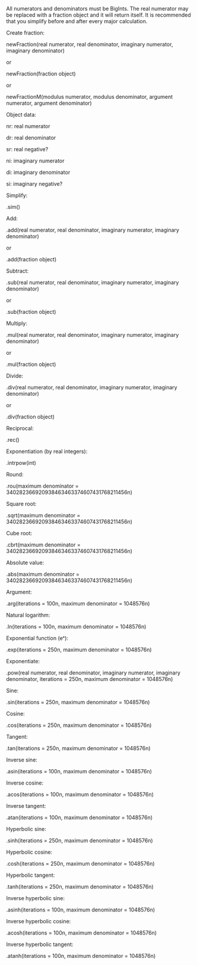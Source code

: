 All numerators and denominators must be BigInts. The real numerator may be replaced with a fraction object and it will return itself. It is recommended that you simplify before and after every major calculation.



Create fraction:



newFraction(real numerator, real denominator, imaginary numerator, imaginary denominator)



or



newFraction(fraction object)



or 



newFractionM(modulus numerator, modulus denominator, argument numerator, argument denominator)



Object data:



nr: real numerator

dr: real denominator

sr: real negative?

ni: imaginary numerator

di: imaginary denominator

si: imaginary negative?



Simplify:



.sim()



Add:



.add(real numerator, real denominator, imaginary numerator, imaginary denominator)



or



.add(fraction object)



Subtract:



.sub(real numerator, real denominator, imaginary numerator, imaginary denominator)



or



.sub(fraction object)



Multiply:



.mul(real numerator, real denominator, imaginary numerator, imaginary denominator)



or



.mul(fraction object)



Divide:



.div(real numerator, real denominator, imaginary numerator, imaginary denominator)



or



.div(fraction object)



Reciprocal:



.rec()



Exponentiation (by real integers):



.intrpow(int)



Round:



.rou(maximum denominator = 340282366920938463463374607431768211456n)



Square root:



.sqrt(maximum denominator = 340282366920938463463374607431768211456n)



Cube root:



.cbrt(maximum denominator = 340282366920938463463374607431768211456n)



Absolute value:



.abs(maximum denominator = 340282366920938463463374607431768211456n)



Argument:



.arg(iterations = 100n, maximum denominator = 1048576n)



Natural logarithm:



.ln(iterations = 100n, maximum denominator = 1048576n)



Exponential function (eˣ):



.exp(iterations = 250n, maximum denominator = 1048576n)



Exponentiate:



.pow(real numerator, real denominator, imaginary numerator, imaginary denominator, iterations = 250n, maximum denominator = 1048576n)



Sine:



.sin(iterations = 250n, maximum denominator = 1048576n)



Cosine:



.cos(iterations = 250n, maximum denominator = 1048576n)



Tangent:



.tan(iterations = 250n, maximum denominator = 1048576n)



Inverse sine:



.asin(iterations = 100n, maximum denominator = 1048576n)



Inverse cosine:



.acos(iterations = 100n, maximum denominator = 1048576n)



Inverse tangent:



.atan(iterations = 100n, maximum denominator = 1048576n)



Hyperbolic sine:



.sinh(iterations = 250n, maximum denominator = 1048576n)



Hyperbolic cosine:



.cosh(iterations = 250n, maximum denominator = 1048576n)



Hyperbolic tangent:



.tanh(iterations = 250n, maximum denominator = 1048576n)



Inverse hyperbolic sine:



.asinh(iterations = 100n, maximum denominator = 1048576n)



Inverse hyperbolic cosine:



.acosh(iterations = 100n, maximum denominator = 1048576n)



Inverse hyperbolic tangent:



.atanh(iterations = 100n, maximum denominator = 1048576n)
